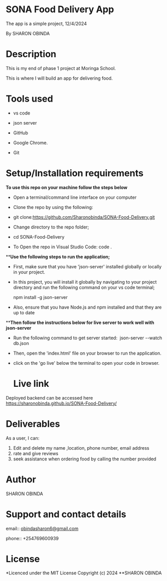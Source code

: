 # SONA Food Delivery App

The app is a simple project, 12/4/2024

By SHARON OBINDA

# Description

This is my end of phase 1 project at Moringa School.

This is where I will build an app for delivering food.


# Tools used

- vs code

- json server

- GitHub

- Google Chrome.

- Git

# Setup/Installation requirements

**To use this repo on your machine follow the steps below**

- Open a terminal/command line interface on your computer

- Clone the repo by using the following:

- git clone:https://github.com/Sharonobinda/SONA-Food-Delivery.git

- Change directory to the repo folder;

- cd SONA-Food-Delivery

- To Open the repo in Visual Studio Code: code .

****Use the following steps to run the application;**

- First, make sure that you have 'json-server' installed globally or locally in your project.

- In this project, you will install it globally by navigating to your project directory and run the following command on your vs code terminal;

  npm install -g json-server

- Also, ensure that you have Node.js and npm installed and that they are up to date

****Then follow the instructions below for live server to work well with json-server​**

- Run the following command to get server started:
​
  json-server --watch db.json

- Then, open the 'index.html' file on your browser to run the application.

- click on the 'go live' below the terminal to open your code in browser.

  # Live link

Deployed backend can be accessed here https://sharonobinda.github.io/SONA-Food-Delivery/

# Deliverables

As a user, I can:
1. Edit and delete my name ,location, phone number, email address
2. rate and give reviews
3. seek assistance when ordering food by calling the number provided

# Author

SHARON OBINDA

# Support and contact details

email:: obindasharon6@gmail.com

phone:: +254769600939

# License

*Licenced under the MIT License Copyright (c) 2024 **SHARON OBINDA


